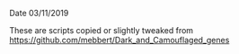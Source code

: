 
Date 03/11/2019

These are scripts copied or slightly tweaked from  https://github.com/mebbert/Dark_and_Camouflaged_genes
